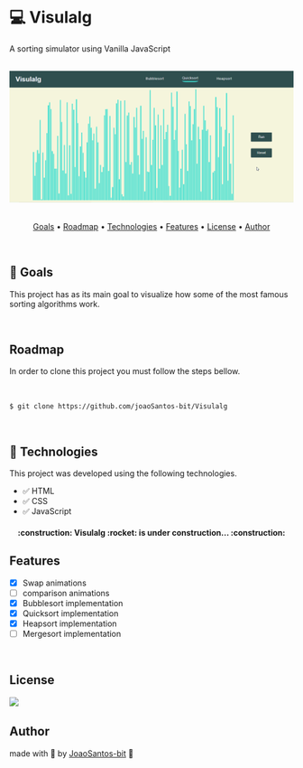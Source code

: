 # :computer: Visulalg
A sorting simulator using Vanilla JavaScript
<br>
<br>
<div align="center">
  <img src="https://github.com/joaoSantos-bit/Visulalg/blob/main/quicksort-visualizer.gif" alt="quicksort visualizer introduction gif">
</div>
<br>

<p align="center">
  <a href="#goals">Goals</a> •
  <a href="#roadmap">Roadmap</a> • 
  <a href="#technologies">Technologies</a> • 
	<a href="$features">Features</a> •
  <a href="#license">License</a> • 
  <a href="#author">Author</a>
</p>
<br>

## :checkered_flag: Goals
<p> This project has as its main goal to visualize how some of the most famous sorting algorithms work. </p>
<br>

## Roadmap
<p> In order to clone this project you must follow the steps bellow. </p>
<br>

~~~Shell
$ git clone https://github.com/joaoSantos-bit/Visulalg
~~~
<br>

## :rocket: Technologies
<p>This project was developed using the following technologies.</p>

* :white_check_mark: HTML
* :white_check_mark: CSS
* :white_check_mark: JavaScript

<h4 align="center"> 
	<p> :construction: Visulalg :rocket: is under construction... :construction: </p>
</h4>

## Features

- [x] Swap animations
- [ ] comparison animations
- [x] Bubblesort implementation
- [x] Quicksort implementation
- [x] Heapsort implementation
- [ ] Mergesort implementation

<br>

## License
<img src="https://img.shields.io/github/license/Rocketseat/unform"/>
<br>

## Author
made with :blue_heart: by <a href="https://github.com/joaoSantos-bit">JoaoSantos-bit</a> :wave:

